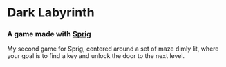 # Dark Labyrinth
### A game made with [Sprig](https://github.com/hackclub/sprig)
My second game for Sprig, centered around a set of maze dimly lit, where your goal is to find a key and unlock the door to the next level.
